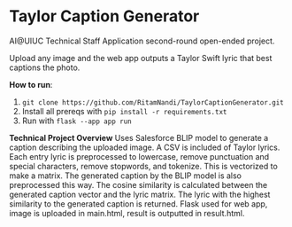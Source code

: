 # Taylor Caption Generator
AI@UIUC Technical Staff Application second-round open-ended project. 

Upload any image and the web app outputs a Taylor Swift lyric that best captions the photo. 

**How to run**:
1. `git clone https://github.com/RitamNandi/TaylorCaptionGenerator.git`
2. Install all prereqs with `pip install -r requirements.txt`
3. Run with `flask --app app run`

**Technical Project Overview**
Uses Salesforce BLIP model to generate a caption describing the uploaded image. 
A CSV is included of Taylor lyrics. Each entry lyric is preprocessed to lowercase, remove punctuation and special characters, remove stopwords, and tokenize. This is vectorized to make a matrix. The generated caption by the BLIP model is also preprocessed this way. The cosine similarity is calculated between the generated caption vector and the lyric matrix. The lyric with the highest similarity to the generated caption is returned. 
Flask used for web app, image is uploaded in main.html, result is outputted in result.html.
